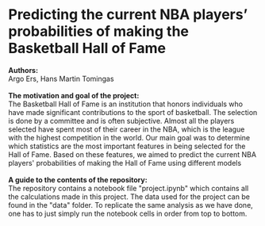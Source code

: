 # Predicting the current NBA players’ probabilities of making the Basketball Hall of Fame

<b>Authors:</b><br> Argo Ers, Hans Martin Tomingas<br>
<br>
<b>The motivation and goal of the project:</b><br>
The Basketball Hall of Fame is an institution that honors individuals who have made significant contributions to the sport of basketball. The selection is done by a committee and is often subjective. Almost all the players selected have spent most of their career in the NBA, which is the league with the highest competition in the world. Our main goal was to determine which statistics are the most important features in being selected for the Hall of Fame. Based on these features, we aimed to predict the current NBA players' probabilities of making the Hall of Fame using different models<br>
<br>
<b>A guide to the contents of the repository:</b><br>
The repository contains a notebook file "project.ipynb" which contains all the calculations made in this project. The data used for the project can be found in the "data" folder. To replicate the same analysis as we have done, one has to just simply run the notebook cells in order from top to bottom.

